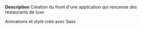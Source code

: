 **Description**
Création du front d'une application qui rencense des restaurants de luxe.

Animations et style créé avec Sass
